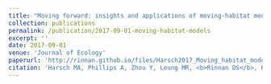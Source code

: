 ```yaml
---
title: "Moving forward: insights and applications of moving‐habitat models for climate change ecology"
collection: publications
permalink: /publication/2017-09-01-moving-habitat-models
excerpt: ''
date: 2017-09-01
venue: 'Journal of Ecology'
paperurl: 'http://rinnan.github.io/files/Harsch2017_Moving_habitat_models.pdf'
citation: 'Harsch MA, Phillips A, Zhou Y, Leung MR, <b>Rinnan DS</b>, Kot M (2017). "Moving forward: insights and applications of moving‐habitat models for climate change ecology." <i>Journal of Ecology</i>, 105(5), 1169-1181.'
---
```

